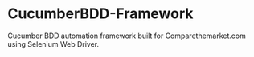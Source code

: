 # CucumberBDD-Framework
Cucumber BDD automation framework built for Comparethemarket.com using Selenium Web Driver.
